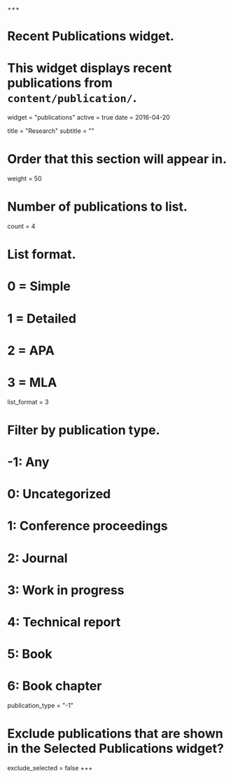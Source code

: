 +++
# Recent Publications widget.
# This widget displays recent publications from `content/publication/`.
widget = "publications"
active = true
date = 2016-04-20

title = "Research"
subtitle = ""

# Order that this section will appear in.
weight = 50

# Number of publications to list.
count = 4

# List format.
#   0 = Simple
#   1 = Detailed
#   2 = APA
#   3 = MLA
list_format = 3

# Filter by publication type.
# -1: Any
#  0: Uncategorized
#  1: Conference proceedings
#  2: Journal
#  3: Work in progress
#  4: Technical report
#  5: Book
#  6: Book chapter
publication_type = "-1"

# Exclude publications that are shown in the Selected Publications widget?
exclude_selected = false
+++

